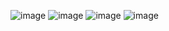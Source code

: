 

![image](https://user-images.githubusercontent.com/89991677/233611013-a3119c69-ce40-4ef5-b58e-f9e99e811844.png)
![image](https://user-images.githubusercontent.com/89991677/233611071-aecd0742-8812-463a-8f9e-b71ae1941642.png)
![image](https://user-images.githubusercontent.com/89991677/233611126-c53b9d4c-29be-472d-a34d-d6e686fce483.png)
![image](https://user-images.githubusercontent.com/89991677/234304560-371b8e44-c8c3-4eeb-8132-b0d659e71542.png)


